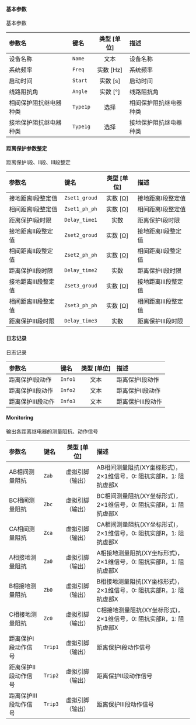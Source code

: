 <!--
DO NOT EDIT THIS FILE DIRECTLY.
This file is generated by tools/comp-docs.js.
All changes will be overwritten by regeneration.
-->

<slot class="model-parameters">

#### 基本参数

基本参数

| 参数名 | 键名 | 类型 [单位] | 描述 |
|:------ |:---- |:-----------:|:---- |
| 设备名称 | `Name` | 文本 | 设备名称 |
| 系统频率 | `Freq` | 实数 [Hz] | 系统频率 |
| 启动时间 | `Start` | 实数 [s] | 启动时间 |
| 线路阻抗角 | `Angle` | 实数 [°] | 线路阻抗角 |
| 相间保护阻抗继电器种类 | `Type1p` | 选择 | 相间保护阻抗继电器种类 |
| 接地保护阻抗继电器种类 | `Type1g` | 选择 | 接地保护阻抗继电器种类 |

#### 距离保护参数整定

距离保护I段、Ⅱ段、Ⅲ段整定

| 参数名 | 键名 | 类型 [单位] | 描述 |
|:------ |:---- |:-----------:|:---- |
| 接地距离Ⅰ段整定值 | `Zset1_groud` | 实数 [Ω] | 接地距离Ⅰ段整定值 |
| 相间距离Ⅰ段整定值 | `Zset1_ph_ph` | 实数 [Ω] | 相间距离Ⅰ段整定值 |
| 距离保护Ⅰ段时限 | `Delay_time1` | 实数 | 距离保护Ⅰ段时限 |
| 接地距离Ⅱ段整定值 | `Zset2_groud` | 实数 [Ω] | 接地距离Ⅱ段整定值 |
| 相间距离Ⅱ段整定值 | `Zset2_ph_ph` | 实数 [Ω] | 相间距离Ⅱ段整定值 |
| 距离保护Ⅱ段时限 | `Delay_time2` | 实数 | 距离保护Ⅱ段时限 |
| 接地距离Ⅲ段整定值 | `Zset3_groud` | 实数 [Ω] | 接地距离Ⅲ段整定值 |
| 相间距离Ⅲ段整定值 | `Zset3_ph_ph` | 实数 [Ω] | 相间距离Ⅲ段整定值 |
| 距离保护Ⅲ段时限 | `Delay_time3` | 实数 | 距离保护Ⅲ段时限 |

#### 日志记录

日志记录

| 参数名 | 键名 | 类型 [单位] | 描述 |
|:------ |:---- |:-----------:|:---- |
| 距离保护Ⅰ段动作 | `Info1` | 文本 | 距离保护Ⅰ段动作 |
| 距离保护Ⅱ段动作 | `Info2` | 文本 | 距离保护Ⅱ段动作 |
| 距离保护Ⅲ段动作 | `Info3` | 文本 | 距离保护Ⅲ段动作 |

#### Monitoring

输出各距离继电器的测量阻抗、动作信号

| 参数名 | 键名 | 类型 [单位] | 描述 |
|:------ |:---- |:-----------:|:---- |
| AB相间测量阻抗 | `Zab` | 虚拟引脚（输出） | AB相间测量阻抗(XY坐标形式)，2×1维信号，0: 阻抗实部R，1: 阻抗虚部X |
| BC相间测量阻抗 | `Zbc` | 虚拟引脚（输出） | BC相间测量阻抗(XY坐标形式)，2×1维信号，0: 阻抗实部R，1: 阻抗虚部X |
| CA相间测量阻抗 | `Zca` | 虚拟引脚（输出） | CA相间测量阻抗(XY坐标形式)，2×1维信号，0: 阻抗实部R，1: 阻抗虚部X |
| A相接地测量阻抗 | `Za0` | 虚拟引脚（输出） | A相接地测量阻抗(XY坐标形式)，2×1维信号，0: 阻抗实部R，1: 阻抗虚部X |
| B相接地测量阻抗 | `Zb0` | 虚拟引脚（输出） | B相接地测量阻抗(XY坐标形式)，2×1维信号，0: 阻抗实部R，1: 阻抗虚部X |
| C相接地测量阻抗 | `Zc0` | 虚拟引脚（输出） | C相接地测量阻抗(XY坐标形式)，2×1维信号，0: 阻抗实部R，1: 阻抗虚部X |
| 距离保护Ⅰ段动作信号 | `Trip1` | 虚拟引脚（输出） | 距离保护Ⅰ段动作信号 |
| 距离保护Ⅱ段动作信号 | `Trip2` | 虚拟引脚（输出） | 距离保护Ⅱ段动作信号 |
| 距离保护Ⅲ段动作信号 | `Trip3` | 虚拟引脚（输出） | 距离保护Ⅲ段动作信号 |


</slot>
